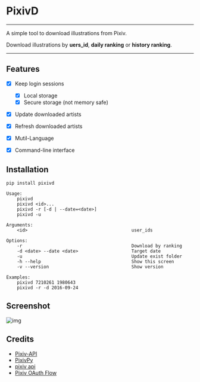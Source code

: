 # PixivD
---

A simple tool to download illustrations from Pixiv.

Download illustrations by **uers\_id**, **daily ranking** or **history ranking**.

---

## Features
- [x] Keep login sessions
  - [x] Local storage
  - [x] Secure storage (not memory safe)
- [x] Update downloaded artists
- [x] Refresh downloaded artists
- [x] Mutil-Language
- [x] Command-line interface


## Installation
`pip install pixivd`

```
Usage:
    pixivd
    pixivd <id>...
    pixivd -r [-d | --date=<date>]
    pixivd -u

Arguments:
    <id>                                       user_ids

Options:
    -r                                         Download by ranking
    -d <date> --date <date>                    Target date
    -u                                         Update exist folder
    -h --help                                  Show this screen
    -v --version                               Show version

Examples:
    pixivd 7210261 1980643
    pixivd -r -d 2016-09-24
```


## Screenshot


![img](https://raw.github.com/bebound/Pixiv/master/ScreenShot/3.0.png)


## Credits
- [Pixiv-API](https://github.com/twopon/Pixiv-API)
- [PixivPy](https://github.com/upbit/pixivpy)
- [pixiv api](https://danbooru.donmai.us/wiki_pages/58938)
- [Pixiv OAuth Flow](https://gist.github.com/ZipFile/c9ebedb224406f4f11845ab700124362)

